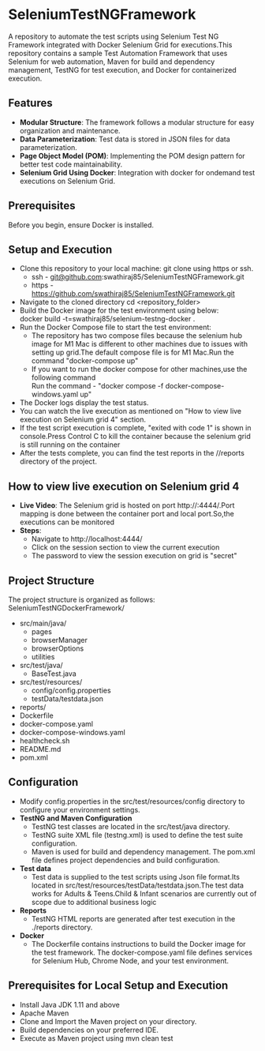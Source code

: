 # SeleniumTestNGFramework
A repository to automate the test scripts using Selenium Test NG Framework integrated with Docker Selenium Grid for executions.This repository contains a sample Test Automation Framework that uses Selenium for web automation, Maven for build and dependency management, TestNG for test execution, and Docker for containerized execution.

## Features

- **Modular Structure**: The framework follows a modular structure for easy organization and maintenance.
- **Data Parameterization**: Test data is stored in JSON files for data parameterization.
- **Page Object Model (POM)**: Implementing the POM design pattern for better test code maintainability.
- **Selenium Grid Using Docker**: Integration with docker for ondemand test executions on Selenium Grid.
  
## Prerequisites
Before you begin, ensure Docker is installed.

## Setup and Execution
- Clone this repository to your local machine:  git clone using https or ssh.
  -   ssh - git@github.com:swathiraj85/SeleniumTestNGFramework.git
  -   https - https://github.com/swathiraj85/SeleniumTestNGFramework.git
- Navigate to the cloned directory cd <repository_folder>
-  Build the Docker image for the test environment using below:  
   docker build -t=swathiraj85/selenium-testng-docker .
-  Run the Docker Compose file to start the test environment:
    -   The repository has two compose files because the selenium hub image for M1 Mac is different to other machines due to issues with setting up grid.The default compose file           is for M1 Mac.Run the command
           "docker-compose up"
    -  If you want to run the docker compose for other machines,use the following command  
         Run the command  - "docker compose -f docker-compose-windows.yaml up"
-  The Docker logs  display the test status.
-  You can watch the live execution as mentioned on "How to view live execution on Selenium grid 4" section.
-  If the test script execution is complete, "exited with code 1" is shown in console.Press Control C to kill the container because the selenium grid is still running on the 
    container
-  After the tests complete, you can find the test reports in the //reports directory of the project.

## How to view live execution on Selenium grid 4
- **Live Video**: The Selenium grid is hosted on port http://<hostname>:4444/.Port mapping is done between the container port and local port.So,the executions can be monitored  
- **Steps**:
    - Navigate to http://localhost:4444/
    - Click on the session section to view the current execution
    - The password to view the session execution on grid is "secret"
      

## Project Structure
The project structure is organized as follows:
SeleniumTestNGDockerFramework/
- src/main/java/
  - pages
  - browserManager
  - browserOptions
  - utilities
- src/test/java/
  - BaseTest.java
- src/test/resources/ 
  - config/config.properties
  - testData/testdata.json
- reports/
- Dockerfile
- docker-compose.yaml
- docker-compose-windows.yaml
- healthcheck.sh
- README.md
- pom.xml

## Configuration
- Modify config.properties in the src/test/resources/config directory to configure your environment settings.
- **TestNG and Maven Configuration**
    - TestNG test classes are located in the src/test/java directory.
    - TestNG suite XML file (testng.xml) is used to define the test suite configuration.
    - Maven is used for build and dependency management. The pom.xml file defines project dependencies and build configuration.
- **Test data**
    - Test data is supplied to the test scripts using Json file format.Its located in src/test/resources/testData/testdata.json.The test data works for Adults & Teens.Child & 
      Infant scenarios are currently out of scope due to additional business logic
- **Reports**
    -  TestNG HTML reports are generated after test execution in the ./reports directory.
- **Docker**
    - The Dockerfile contains instructions to build the Docker image for the test framework.
        The docker-compose.yaml file defines services for Selenium Hub, Chrome Node, and your test environment.

## Prerequisites for Local Setup and Execution
- Install Java JDK 1.11 and above
 - Apache Maven
 - Clone and Import the Maven project on your directory.
 - Build dependencies on your preferred IDE.
 -  Execute as Maven project using mvn clean test

